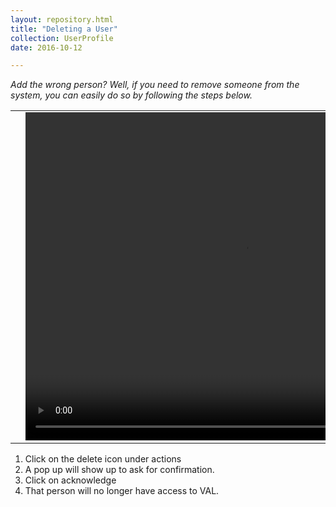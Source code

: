 ```yaml
---
layout: repository.html
title: "Deleting a User"
collection: UserProfile
date: 2016-10-12

---
```

_Add the wrong person? Well, if you need to remove someone from the system, you can easily do so by following the steps below._

<table>
<tr>
<td width="50px"></td>
<td width="700px">
<video width="700" height="525" controls>
	<source src="/assets/video/How_to_delete_new_user.mp4" type="video/mp4">
	Your browser does not support the video tag.
</video>
</td>
<td width="50px"></td>
</tr>
</table>

1.	Click on the delete icon under actions
2.	A pop up will show up to ask for confirmation.
3.	Click on acknowledge
4.	That person will no longer have access to VAL.

